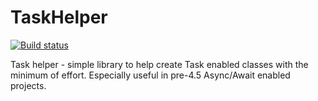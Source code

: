# TaskHelper

[![Build status](https://ci.appveyor.com/api/projects/status/vey97s8pkju90bk8/branch/master?svg=true)](https://ci.appveyor.com/project/memsom/taskhelper/branch/master)

Task helper - simple library to help create Task enabled classes with the minimum of effort. Especially useful in pre-4.5 Async/Await enabled projects.
